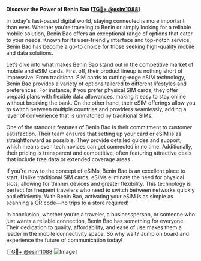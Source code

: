 **Discover the Power of Benin Bao [[TG💪+ @esim1088](https://t.me/s/esim1088)]**

In today's fast-paced digital world, staying connected is more important than ever. Whether you're traveling to Benin or simply looking for a reliable mobile solution, Benin Bao offers an exceptional range of options that cater to your needs. Known for its user-friendly interface and top-notch service, Benin Bao has become a go-to choice for those seeking high-quality mobile and data solutions.

Let’s dive into what makes Benin Bao stand out in the competitive market of mobile and eSIM cards. First off, their product lineup is nothing short of impressive. From traditional SIM cards to cutting-edge eSIM technology, Benin Bao provides a variety of options tailored to different lifestyles and preferences. For instance, if you prefer physical SIM cards, they offer prepaid plans with flexible data allowances, making it easy to stay online without breaking the bank. On the other hand, their eSIM offerings allow you to switch between multiple countries and providers seamlessly, adding a layer of convenience that is unmatched by traditional SIMs.

One of the standout features of Benin Bao is their commitment to customer satisfaction. Their team ensures that setting up your card or eSIM is as straightforward as possible. They provide detailed guides and support, which means even tech novices can get connected in no time. Additionally, their pricing is transparent and competitive, often featuring attractive deals that include free data or extended coverage areas.

If you're new to the concept of eSIMs, Benin Bao is an excellent place to start. Unlike traditional SIM cards, eSIMs eliminate the need for physical slots, allowing for thinner devices and greater flexibility. This technology is perfect for frequent travelers who need to switch between networks quickly and efficiently. With Benin Bao, activating your eSIM is as simple as scanning a QR code—no trips to a store required!

In conclusion, whether you’re a traveler, a businessperson, or someone who just wants a reliable connection, Benin Bao has something for everyone. Their dedication to quality, affordability, and ease of use makes them a leader in the mobile connectivity space. So why wait? Jump on board and experience the future of communication today! 

[[TG💪+ @esim1088](https://t.me/s/esim1088) ![Image](https://i.postimg.cc/Y0z9fWf4/image.png)]